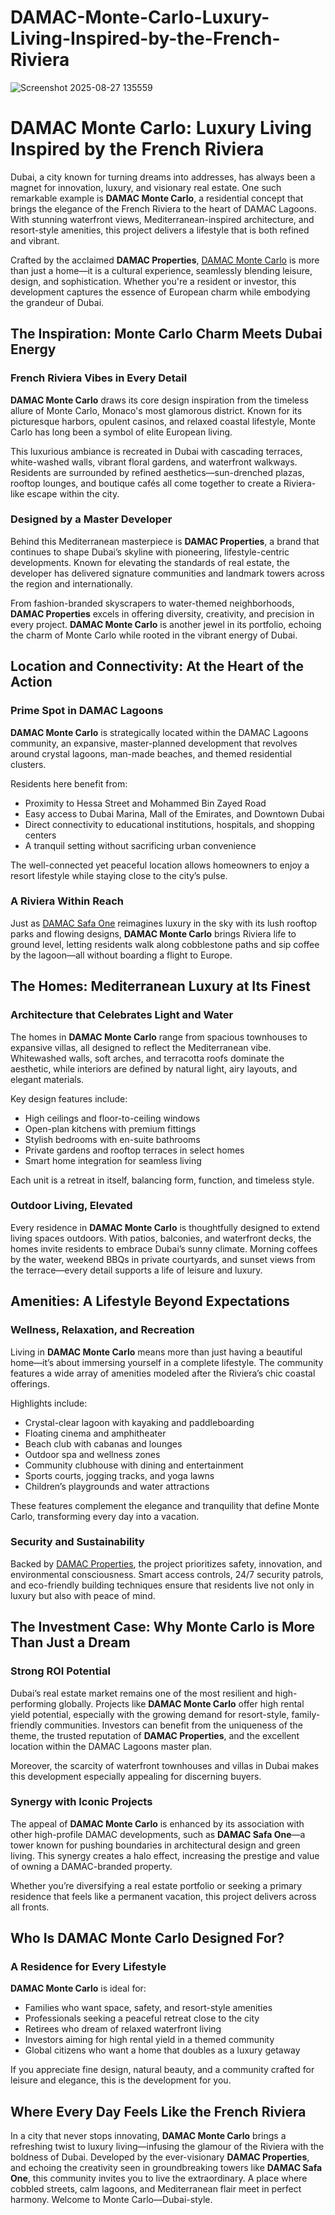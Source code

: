 # DAMAC-Monte-Carlo-Luxury-Living-Inspired-by-the-French-Riviera
![Screenshot 2025-08-27 135559](https://github.com/user-attachments/assets/f9d0d5b3-d035-4488-8051-f282b914e8bd)

<h1><strong>DAMAC Monte Carlo: Luxury Living Inspired by the French Riviera</strong></h1>
<p>Dubai, a city known for turning dreams into addresses, has always been a magnet for innovation, luxury, and visionary real estate. One such remarkable example is <strong>DAMAC Monte Carlo</strong>, a residential concept that brings the elegance of the French Riviera to the heart of DAMAC Lagoons. With stunning waterfront views, Mediterranean-inspired architecture, and resort-style amenities, this project delivers a lifestyle that is both refined and vibrant.</p>
<p>Crafted by the acclaimed <strong>DAMAC Properties</strong>, <a href="https://damacproperties-dubai.com/projects/monte-carlo-townhouses-at-damac-lagoons/">DAMAC Monte Carlo</a> is more than just a home&mdash;it is a cultural experience, seamlessly blending leisure, design, and sophistication. Whether you're a resident or investor, this development captures the essence of European charm while embodying the grandeur of Dubai.</p>
<h2><strong>The Inspiration: Monte Carlo Charm Meets Dubai Energy</strong></h2>
<h3><strong>French Riviera Vibes in Every Detail</strong></h3>
<p><strong>DAMAC Monte Carlo</strong> draws its core design inspiration from the timeless allure of Monte Carlo, Monaco's most glamorous district. Known for its picturesque harbors, opulent casinos, and relaxed coastal lifestyle, Monte Carlo has long been a symbol of elite European living.</p>
<p>This luxurious ambiance is recreated in Dubai with cascading terraces, white-washed walls, vibrant floral gardens, and waterfront walkways. Residents are surrounded by refined aesthetics&mdash;sun-drenched plazas, rooftop lounges, and boutique caf&eacute;s all come together to create a Riviera-like escape within the city.</p>
<h3><strong>Designed by a Master Developer</strong></h3>
<p>Behind this Mediterranean masterpiece is <strong>DAMAC Properties</strong>, a brand that continues to shape Dubai&rsquo;s skyline with pioneering, lifestyle-centric developments. Known for elevating the standards of real estate, the developer has delivered signature communities and landmark towers across the region and internationally.</p>
<p>From fashion-branded skyscrapers to water-themed neighborhoods, <strong>DAMAC Properties</strong> excels in offering diversity, creativity, and precision in every project. <strong>DAMAC Monte Carlo</strong> is another jewel in its portfolio, echoing the charm of Monte Carlo while rooted in the vibrant energy of Dubai.</p>
<h2><strong>Location and Connectivity: At the Heart of the Action</strong></h2>
<h3><strong>Prime Spot in DAMAC Lagoons</strong></h3>
<p><strong>DAMAC Monte Carlo</strong> is strategically located within the DAMAC Lagoons community, an expansive, master-planned development that revolves around crystal lagoons, man-made beaches, and themed residential clusters.</p>
<p>Residents here benefit from:</p>
<ul>
<li>Proximity to Hessa Street and Mohammed Bin Zayed Road<br /> </li>
<li>Easy access to Dubai Marina, Mall of the Emirates, and Downtown Dubai<br /> </li>
<li>Direct connectivity to educational institutions, hospitals, and shopping centers<br /> </li>
<li>A tranquil setting without sacrificing urban convenience<br /> </li>
</ul>
<p>The well-connected yet peaceful location allows homeowners to enjoy a resort lifestyle while staying close to the city&rsquo;s pulse.</p>
<h3><strong>A Riviera Within Reach</strong></h3>
<p>Just as <a href="https://damacproperties-dubai.com/projects/safa-one/">DAMAC Safa One</a> reimagines luxury in the sky with its lush rooftop parks and flowing designs, <strong>DAMAC Monte Carlo</strong> brings Riviera life to ground level, letting residents walk along cobblestone paths and sip coffee by the lagoon&mdash;all without boarding a flight to Europe.</p>
<h2><strong>The Homes: Mediterranean Luxury at Its Finest</strong></h2>
<h3><strong>Architecture that Celebrates Light and Water</strong></h3>
<p>The homes in <strong>DAMAC Monte Carlo</strong> range from spacious townhouses to expansive villas, all designed to reflect the Mediterranean vibe. Whitewashed walls, soft arches, and terracotta roofs dominate the aesthetic, while interiors are defined by natural light, airy layouts, and elegant materials.</p>
<p>Key design features include:</p>
<ul>
<li>High ceilings and floor-to-ceiling windows<br /> </li>
<li>Open-plan kitchens with premium fittings<br /> </li>
<li>Stylish bedrooms with en-suite bathrooms<br /> </li>
<li>Private gardens and rooftop terraces in select homes<br /> </li>
<li>Smart home integration for seamless living<br /> </li>
</ul>
<p>Each unit is a retreat in itself, balancing form, function, and timeless style.</p>
<h3><strong>Outdoor Living, Elevated</strong></h3>
<p>Every residence in <strong>DAMAC Monte Carlo</strong> is thoughtfully designed to extend living spaces outdoors. With patios, balconies, and waterfront decks, the homes invite residents to embrace Dubai&rsquo;s sunny climate. Morning coffees by the water, weekend BBQs in private courtyards, and sunset views from the terrace&mdash;every detail supports a life of leisure and luxury.</p>
<h2><strong>Amenities: A Lifestyle Beyond Expectations</strong></h2>
<h3><strong>Wellness, Relaxation, and Recreation</strong></h3>
<p>Living in <strong>DAMAC Monte Carlo</strong> means more than just having a beautiful home&mdash;it&rsquo;s about immersing yourself in a complete lifestyle. The community features a wide array of amenities modeled after the Riviera&rsquo;s chic coastal offerings.</p>
<p>Highlights include:</p>
<ul>
<li>Crystal-clear lagoon with kayaking and paddleboarding<br /> </li>
<li>Floating cinema and amphitheater<br /> </li>
<li>Beach club with cabanas and lounges<br /> </li>
<li>Outdoor spa and wellness zones<br /> </li>
<li>Community clubhouse with dining and entertainment<br /> </li>
<li>Sports courts, jogging tracks, and yoga lawns<br /> </li>
<li>Children&rsquo;s playgrounds and water attractions<br /> </li>
</ul>
<p>These features complement the elegance and tranquility that define Monte Carlo, transforming every day into a vacation.</p>
<h3><strong>Security and Sustainability</strong></h3>
<p>Backed by <a href="https://damacproperties-dubai.com/">DAMAC Properties</a>, the project prioritizes safety, innovation, and environmental consciousness. Smart access controls, 24/7 security patrols, and eco-friendly building techniques ensure that residents live not only in luxury but also with peace of mind.</p>
<h2><strong>The Investment Case: Why Monte Carlo is More Than Just a Dream</strong></h2>
<h3><strong>Strong ROI Potential</strong></h3>
<p>Dubai&rsquo;s real estate market remains one of the most resilient and high-performing globally. Projects like <strong>DAMAC Monte Carlo</strong> offer high rental yield potential, especially with the growing demand for resort-style, family-friendly communities. Investors can benefit from the uniqueness of the theme, the trusted reputation of <strong>DAMAC Properties</strong>, and the excellent location within the DAMAC Lagoons master plan.</p>
<p>Moreover, the scarcity of waterfront townhouses and villas in Dubai makes this development especially appealing for discerning buyers.</p>
<h3><strong>Synergy with Iconic Projects</strong></h3>
<p>The appeal of <strong>DAMAC Monte Carlo</strong> is enhanced by its association with other high-profile DAMAC developments, such as <strong>DAMAC Safa One</strong>&mdash;a tower known for pushing boundaries in architectural design and green living. This synergy creates a halo effect, increasing the prestige and value of owning a DAMAC-branded property.</p>
<p>Whether you&rsquo;re diversifying a real estate portfolio or seeking a primary residence that feels like a permanent vacation, this project delivers across all fronts.</p>
<h2><strong>Who Is DAMAC Monte Carlo Designed For?</strong></h2>
<h3><strong>A Residence for Every Lifestyle</strong></h3>
<p><strong>DAMAC Monte Carlo</strong> is ideal for:</p>
<ul>
<li>Families who want space, safety, and resort-style amenities<br /> </li>
<li>Professionals seeking a peaceful retreat close to the city<br /> </li>
<li>Retirees who dream of relaxed waterfront living<br /> </li>
<li>Investors aiming for high rental yield in a themed community<br /> </li>
<li>Global citizens who want a home that doubles as a luxury getaway<br /> </li>
</ul>
<p>If you appreciate fine design, natural beauty, and a community crafted for leisure and elegance, this is the development for you.</p>
<h2><strong>Where Every Day Feels Like the French Riviera</strong></h2>
<p>In a city that never stops innovating, <strong>DAMAC Monte Carlo</strong> brings a refreshing twist to luxury living&mdash;infusing the glamour of the Riviera with the boldness of Dubai. Developed by the ever-visionary <strong>DAMAC Properties</strong>, and echoing the creativity seen in groundbreaking towers like <strong>DAMAC Safa One</strong>, this community invites you to live the extraordinary. A place where cobbled streets, calm lagoons, and Mediterranean flair meet in perfect harmony. Welcome to Monte Carlo&mdash;Dubai-style.</p>
